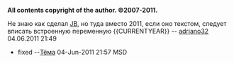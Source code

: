 **All contents copyright of the author. ©2007-2011.**

Не знаю как сделал [JB](User:JB "wikilink"), но туда вместо 2011, если
оно текстом, следует вписать встроенную переменную {{CURRENTYEAR}} --
[adriano32](User:adriano32 "wikilink") 04.06.2011 21:49

  - fixed --[Тёма](User:JB "wikilink") 04-Jun-2011 21:57 MSD